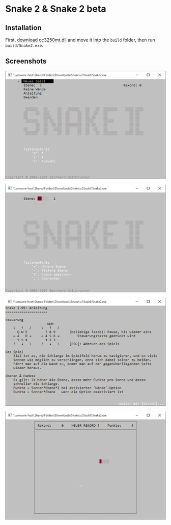 # Snake 2 & Snake 2 beta

## Installation
First, [download cc3250mt.dll](http://www.dlldownloader.com/cc3250mt-dll) and move it into the `build` folder, then run `build/Snake2.exe`.

## Screenshots
![Start screen of Snake 2](assets/start.png)

![Setting the playing difficulty in Snake 2](assets/level.png)

![Help screen of Snake 2](assets/help.png)

![Playing Snake 2](assets/game.png)
